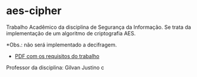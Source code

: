 # aes-cipher
Trabalho Acadêmico da disciplina de Segurança da Informação. Se trata da implementação de um algoritmo de criptografia AES.

*Obs.: não será implementado a decifragem.

- [PDF com os requisitos do trabalho](https://ava3.furb.br/mod/assign/view.php?id=700757)

Professor da disciplina: Gilvan Justino  c

  
